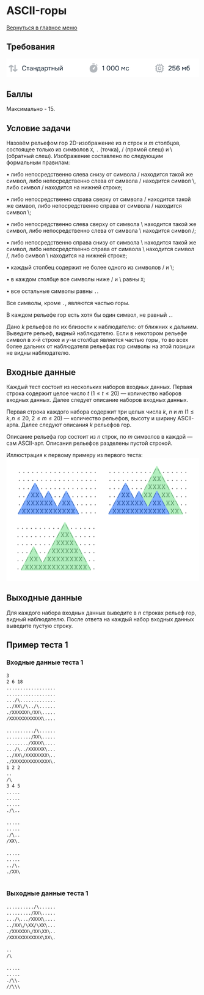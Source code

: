 # ASCII-горы

[Вернуться в главное меню](../../../)

## Требования

![Требования](image.png)

## Баллы

Максимально - 15.

## Условие задачи

Назовём рельефом гор 2D-изображение из $n$ строк и $m$ столбцов, состоящее только из символов $\texttt{X}$, $\texttt{.}$ (точка), / (прямой слеш) и \\ (обратный слеш). Изображение составлено по следующим формальным правилам:

• либо непосредственно слева снизу от символа / находится такой же символ, либо непосредственно слева от символа / находится символ \\, либо символ / находится на нижней строке;

• либо непосредственно справа сверху от символа / находится такой же символ, либо непосредственно справа от символа / находится символ \\;

• либо непосредственно слева сверху от символа \\ находится такой же символ, либо непосредственно слева от символа \\ находится символ /;

• либо непосредственно справа снизу от символа \\ находится такой же символ, либо непосредственно справа от символа \\ находится символ /, либо символ \\ находится на нижней строке;

• каждый столбец содержит не более одного из символов / и \\;

• в каждом столбце все символы ниже / и \\ равны $\texttt{X}$;

• все остальные символы равны $\texttt{.}$.

Все символы, кроме $\texttt{.}$, являются частью горы.

В каждом рельефе гор есть хотя бы один символ, не равный $\texttt{.}$.

Дано $k$ рельефов по их близости к наблюдателю: от ближних к дальним. Выведите рельеф, видный наблюдателю. Если в некотором рельефе символ в $x$-й строке и $y$-м столбце является частью горы, то во всех более дальних от наблюдателя рельефах гор символы на этой позиции не видны наблюдателю.

## Входные данные

Каждый тест состоит из нескольких наборов входных данных. Первая строка содержит целое число $t$ ($1 \le t \le 20$) — количество наборов входных данных. Далее следует описание наборов входных данных.

Первая строка каждого набора содержит три целых числа $k$, $n$ и $m$ ($1 \le k, n \le 20$, $2 \le m \le 20$) — количество рельефов, высоту и ширину ASCII-арта. Далее следуют описания $k$ рельефов гор.

Описание рельефа гор состоит из $n$ строк, по $m$ символов в каждой — сам ASCII-арт. Описания рельефов разделены пустой строкой.

Иллюстрация к первому примеру из первого теста:
![image](./ascii_1.png)

## Выходные данные

Для каждого набора входных данных выведите в $n$ строках рельеф гор, видный наблюдателю. После ответа на каждый набор входных данных выведите пустую строку.

## Пример теста 1

### Входные данные теста 1

```text
3
2 6 18
..................
..................
.../\.............
../XX\/\../\......
./XXXXXX\/XX\.....
/XXXXXXXXXXXX\....

........../\......
........./XX\.....
......../XXXX\....
.../\../XXXXXX\...
../XX\/XXXXXXXX\..
./XXXXXXXXXXXXXX\.
1 2 2
..
/\
3 4 5
.....
.....
.....
./\..

.....
.....
./\..
/XX\.

.....
.....
../\.
./XX\


```

### Выходные данные теста 1

```text
........../\......
........./XX\.....
.../\.../XXXX\....
../XX\/\XX/\XX\...
./XXXXXX\/XX\XX\..
/XXXXXXXXXXXX\XX\.

..
/\

.....
.....
./\\.
//\\\



```
